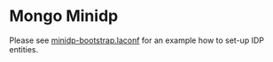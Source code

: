 ﻿# Mongo Minidp

Please see [minidp-bootstrap.laconf](minidp-bootstrap.laconf) for an example how to set-up IDP entities.